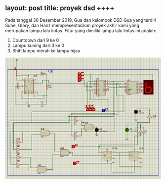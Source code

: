 layout: post
title: proyek dsd ++++
---

Pada tanggal 30 Desember 2019, Gua dan kelompok DSD Gua yang terdiri Suhe, Glory, dan Hanz mempresentasikan proyek akhir kami yang merupakan lampu lalu lintas. Fitur yang dimiliki lampu lalu lintas ini adalah:

1. Countdown dari 9 ke 0
2. Lampu kuning dari 3 ke 0
3. Shift lampu merah ke lampu hijau

![rangkaian](images/rangkaian.jpg "Rangkaian DSD")
